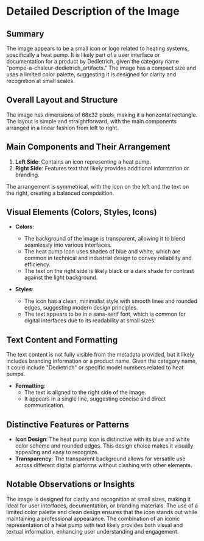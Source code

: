 # Detailed Description of the Image

## Summary
The image appears to be a small icon or logo related to heating systems, specifically a heat pump. It is likely part of a user interface or documentation for a product by Dedietrich, given the category name "pompe-a-chaleur-dedietrich_artifacts." The image has a compact size and uses a limited color palette, suggesting it is designed for clarity and recognition at small scales.

## Overall Layout and Structure
The image has dimensions of 68x32 pixels, making it a horizontal rectangle. The layout is simple and straightforward, with the main components arranged in a linear fashion from left to right.

## Main Components and Their Arrangement
1. **Left Side**: Contains an icon representing a heat pump.
2. **Right Side**: Features text that likely provides additional information or branding.

The arrangement is symmetrical, with the icon on the left and the text on the right, creating a balanced composition.

## Visual Elements (Colors, Styles, Icons)
- **Colors**:
  - The background of the image is transparent, allowing it to blend seamlessly into various interfaces.
  - The heat pump icon uses shades of blue and white, which are common in technical and industrial design to convey reliability and efficiency.
  - The text on the right side is likely black or a dark shade for contrast against the light background.

- **Styles**:
  - The icon has a clean, minimalist style with smooth lines and rounded edges, suggesting modern design principles.
  - The text appears to be in a sans-serif font, which is common for digital interfaces due to its readability at small sizes.

## Text Content and Formatting
The text content is not fully visible from the metadata provided, but it likely includes branding information or a product name. Given the category name, it could include "Dedietrich" or specific model numbers related to heat pumps.

- **Formatting**:
  - The text is aligned to the right side of the image.
  - It appears in a single line, suggesting concise and direct communication.

## Distinctive Features or Patterns
- **Icon Design**: The heat pump icon is distinctive with its blue and white color scheme and rounded edges. This design choice makes it visually appealing and easy to recognize.
- **Transparency**: The transparent background allows for versatile use across different digital platforms without clashing with other elements.

## Notable Observations or Insights
The image is designed for clarity and recognition at small sizes, making it ideal for user interfaces, documentation, or branding materials. The use of a limited color palette and clean design ensures that the icon stands out while maintaining a professional appearance. The combination of an iconic representation of a heat pump with text likely provides both visual and textual information, enhancing user understanding and engagement.